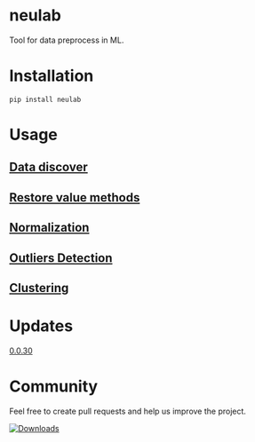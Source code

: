 # neulab
Tool for data preprocess in ML.

# Installation
```
pip install neulab
```
# Usage

## [Data discover](docs/README_discover.md)

## [Restore value methods](docs/README_restore.md)

## [Normalization](docs/README_normalization.md)

## [Outliers Detection](docs/README_out.md)

## [Clustering](docs/README_cluster.md)

# Updates
[0.0.30](docs/vers_hist/0.0.30.md)

# Community
Feel free to create pull requests and help us improve the project.

[![Downloads](https://pepy.tech/badge/neulab)](https://pepy.tech/project/neulab)